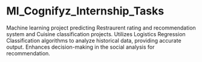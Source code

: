 # Ml_Cognifyz_Internship_Tasks
Machine learning project predicting Restraurent rating and recommendation system and Cuisine classification projects. Utilizes Logistics Regression Classification algorithms to analyze historical data, providing accurate output. Enhances decision-making in the social analysis  for recommendation.
